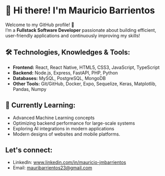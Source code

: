# 👋 Hi there! I'm Mauricio Barrientos

Welcome to my GitHub profile! 🚀  
I’m a **Fullstack Software Developer** passionate about building efficient, user-friendly applications and continuously improving my skills!

## 🛠️ Technologies, Knowledges & Tools:
- **Frontend:** React, React Native, HTML5, CSS3, JavaScript, TypeScript 
- **Backend:** Node.js, Express, FastAPI, PHP, Python 
- **Databases:** MySQL, PostgreSQL, MongoDB  
- **Other Tools:** Git/GitHub, Docker, Expo, Sequelize, Keras, Matplotlib, Pandas, Numpy  

## 🌱 Currently Learning:
- Advanced Machine Learning concepts  
- Optimizing backend performance for large-scale systems  
- Exploring AI integrations in modern applications
- Modern designs of websites and mobile platforms.

## Let's connect:
- LinkedIn: www.linkedin.com/in/mauricio-jmbarrientos
- Email: mauribarrientos23@gmail.com
